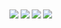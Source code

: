 <img align="center" src="https://github.com/kamranahmedse/developer-roadmap/raw/master/img/intro.png?v=2021" />
<img align="center" src="https://github.com/kamranahmedse/developer-roadmap/raw/master/img/frontend.png?year-2021-2" />
<img align="center" src="https://github.com/kamranahmedse/developer-roadmap/raw/master/img/backend.png?year-2021-2" />
<img align="center" src="https://github.com/kamranahmedse/developer-roadmap/raw/master/img/devops.png" />